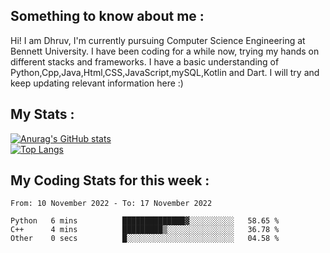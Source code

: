 ## Something to know about me : <br>
Hi! I am Dhruv, I'm currently pursuing Computer Science Engineering at Bennett University. I have been coding for a while now, trying my hands on different stacks and frameworks.
I have a basic understanding of Python,Cpp,Java,Html,CSS,JavaScript,mySQL,Kotlin and Dart. I will try and keep updating relevant information here :)
<br>

## My Stats : <br>
[![Anurag's GitHub stats](https://github-readme-stats.vercel.app/api?username=DhruvLawaniya&show_icons=true&theme=tokyonight&hide=prs,issues)](https://github.com/anuraghazra/github-readme-stats)<br>
[![Top Langs](https://github-readme-stats.vercel.app/api/top-langs/?username=DhruvLawaniya&theme=tokyonight)](https://github.com/anuraghazra/github-readme-stats)
## My Coding Stats for this week : <br>
<!--START_SECTION:waka-->

```text
From: 10 November 2022 - To: 17 November 2022

Python   6 mins          ██████████████▓░░░░░░░░░░   58.65 %
C++      4 mins          █████████▒░░░░░░░░░░░░░░░   36.78 %
Other    0 secs          █░░░░░░░░░░░░░░░░░░░░░░░░   04.58 %
```

<!--END_SECTION:waka-->


<br>

